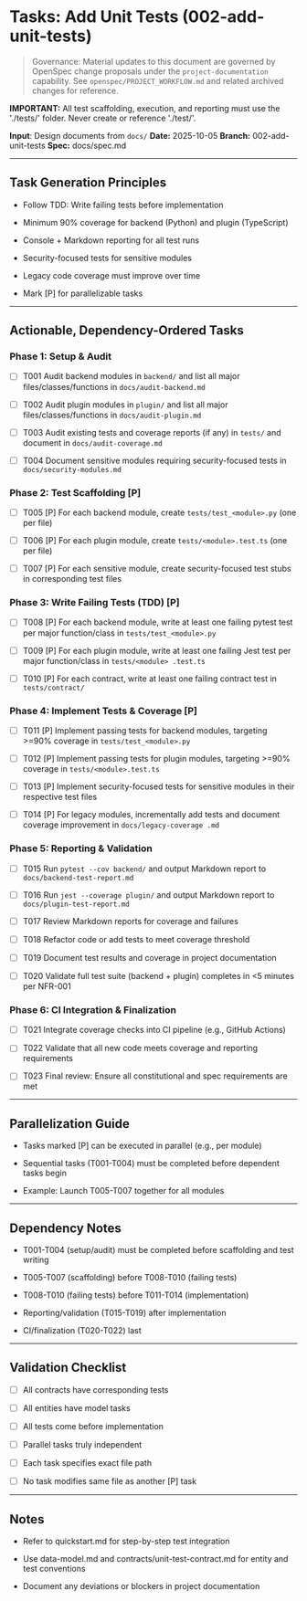# Tasks: Add Unit Tests (002-add-unit-tests)

> Governance: Material updates to this document are governed by OpenSpec
> change proposals under the `project-documentation` capability. See
> `openspec/PROJECT_WORKFLOW.md` and related archived changes for reference.

**IMPORTANT:** All test scaffolding, execution, and reporting must use the './tests/' folder. Never create or reference
'./test/'.

**Input**: Design documents from `docs/`
**Date:** 2025-10-05
**Branch:** 002-add-unit-tests
**Spec:** docs/spec.md

---

## Task Generation Principles

- Follow TDD: Write failing tests before implementation

- Minimum 90% coverage for backend (Python) and plugin (TypeScript)

- Console + Markdown reporting for all test runs

- Security-focused tests for sensitive modules

- Legacy code coverage must improve over time

- Mark [P] for parallelizable tasks

---

## Actionable, Dependency-Ordered Tasks

### Phase 1: Setup & Audit

- [ ] T001 Audit backend modules in `backend/` and list all major files/classes/functions in `docs/audit-backend.md`

- [ ] T002 Audit plugin modules in `plugin/` and list all major files/classes/functions in `docs/audit-plugin.md`

- [ ] T003 Audit existing tests and coverage reports (if any) in `tests/` and document in `docs/audit-coverage.md`

- [ ] T004 Document sensitive modules requiring security-focused tests in `docs/security-modules.md`

### Phase 2: Test Scaffolding [P]

- [ ] T005 [P] For each backend module, create `tests/test_<module>.py` (one per file)

- [ ] T006 [P] For each plugin module, create `tests/<module>.test.ts` (one per file)

- [ ] T007 [P] For each sensitive module, create security-focused test stubs in corresponding test files

### Phase 3: Write Failing Tests (TDD) [P]

- [ ] T008 [P] For each backend module, write at least one failing pytest test per major function/class in
`tests/test_<module>.py`

- [ ] T009 [P] For each plugin module, write at least one failing Jest test per major function/class in `tests/<module>
.test.ts`

- [ ] T010 [P] For each contract, write at least one failing contract test in `tests/contract/`

### Phase 4: Implement Tests & Coverage [P]

- [ ] T011 [P] Implement passing tests for backend modules, targeting >=90% coverage in `tests/test_<module>.py`

- [ ] T012 [P] Implement passing tests for plugin modules, targeting >=90% coverage in `tests/<module>.test.ts`

- [ ] T013 [P] Implement security-focused tests for sensitive modules in their respective test files

- [ ] T014 [P] For legacy modules, incrementally add tests and document coverage improvement in `docs/legacy-coverage
.md`

### Phase 5: Reporting & Validation

- [ ] T015 Run `pytest --cov backend/` and output Markdown report to `docs/backend-test-report.md`

- [ ] T016 Run `jest --coverage plugin/` and output Markdown report to `docs/plugin-test-report.md`

- [ ] T017 Review Markdown reports for coverage and failures

- [ ] T018 Refactor code or add tests to meet coverage threshold

- [ ] T019 Document test results and coverage in project documentation

- [ ] T020 Validate full test suite (backend + plugin) completes in <5 minutes per NFR-001

### Phase 6: CI Integration & Finalization

- [ ] T021 Integrate coverage checks into CI pipeline (e.g., GitHub Actions)

- [ ] T022 Validate that all new code meets coverage and reporting requirements

- [ ] T023 Final review: Ensure all constitutional and spec requirements are met

---

## Parallelization Guide

- Tasks marked [P] can be executed in parallel (e.g., per module)

- Sequential tasks (T001-T004) must be completed before dependent tasks begin

- Example: Launch T005-T007 together for all modules

---

## Dependency Notes

- T001-T004 (setup/audit) must be completed before scaffolding and test writing

- T005-T007 (scaffolding) before T008-T010 (failing tests)

- T008-T010 (failing tests) before T011-T014 (implementation)

- Reporting/validation (T015-T019) after implementation

- CI/finalization (T020-T022) last

---

## Validation Checklist

- [ ] All contracts have corresponding tests

- [ ] All entities have model tasks

- [ ] All tests come before implementation

- [ ] Parallel tasks truly independent

- [ ] Each task specifies exact file path

- [ ] No task modifies same file as another [P] task

---

## Notes

- Refer to quickstart.md for step-by-step test integration

- Use data-model.md and contracts/unit-test-contract.md for entity and test conventions

- Document any deviations or blockers in project documentation
